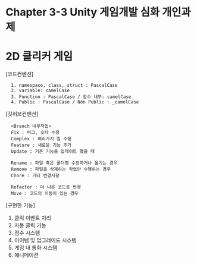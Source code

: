 # Chapter 3-3 Unity 게임개발 심화 개인과제
# 2D 클리커 게임

[코드컨벤션]

      1. namespace, class, struct : PascalCase
      2. variable: camelCase
      3. Function : PascalCase / 함수 내부: camelCase
      4. Public : PascalCase / Non Public : _camelCase

[깃허브컨벤션]

      <Branch 내부작업>
      Fix : 버그, 오타 수정
      Complex : 여러가지 일 수행
      Feature : 새로운 기능 추가
      Update : 기존 기능을 업데이트 했을 때
      
      Rename : 파일 혹은 폴더명 수정하거나 옮기는 경우
      Remove : 파일을 삭제하는 작업만 수행하는 경우
      Chore : 기타 변경사항
      
      Refactor : 더 나은 코드로 변경
      Move : 코드의 이동이 있는 경우

 [구현한 기능]
 1. 클릭 이벤트 처리
 2. 자동 클릭 기능
 3. 점수 시스템
 4. 아이템 및 업그레이드 시스템
 5. 게임 내 통화 시스템
 6. 애니메이션
